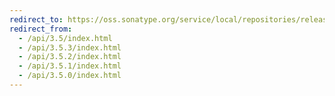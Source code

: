 ```yaml
---
redirect_to: https://oss.sonatype.org/service/local/repositories/releases/archive/edu/berkeley/cs/chisel3_2.13/3.5.6/chisel3_2.13-3.5.6-javadoc.jar/!/index.html
redirect_from:
  - /api/3.5/index.html
  - /api/3.5.3/index.html
  - /api/3.5.2/index.html
  - /api/3.5.1/index.html
  - /api/3.5.0/index.html
---
```

